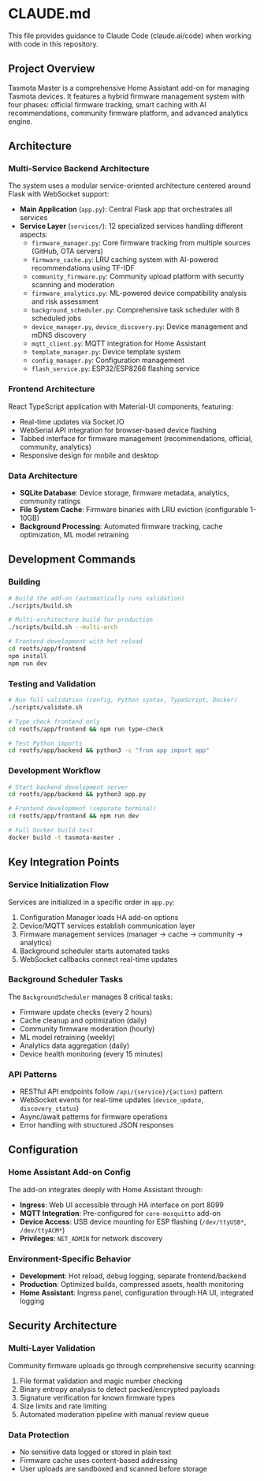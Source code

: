 # CLAUDE.md

This file provides guidance to Claude Code (claude.ai/code) when working with code in this repository.

## Project Overview

Tasmota Master is a comprehensive Home Assistant add-on for managing Tasmota devices. It features a hybrid firmware management system with four phases: official firmware tracking, smart caching with AI recommendations, community firmware platform, and advanced analytics engine.

## Architecture

### Multi-Service Backend Architecture
The system uses a modular service-oriented architecture centered around Flask with WebSocket support:

- **Main Application** (`app.py`): Central Flask app that orchestrates all services
- **Service Layer** (`services/`): 12 specialized services handling different aspects:
  - `firmware_manager.py`: Core firmware tracking from multiple sources (GitHub, OTA servers)
  - `firmware_cache.py`: LRU caching system with AI-powered recommendations using TF-IDF
  - `community_firmware.py`: Community upload platform with security scanning and moderation
  - `firmware_analytics.py`: ML-powered device compatibility analysis and risk assessment
  - `background_scheduler.py`: Comprehensive task scheduler with 8 scheduled jobs
  - `device_manager.py`, `device_discovery.py`: Device management and mDNS discovery
  - `mqtt_client.py`: MQTT integration for Home Assistant
  - `template_manager.py`: Device template system
  - `config_manager.py`: Configuration management
  - `flash_service.py`: ESP32/ESP8266 flashing service

### Frontend Architecture
React TypeScript application with Material-UI components, featuring:
- Real-time updates via Socket.IO
- WebSerial API integration for browser-based device flashing
- Tabbed interface for firmware management (recommendations, official, community, analytics)
- Responsive design for mobile and desktop

### Data Architecture
- **SQLite Database**: Device storage, firmware metadata, analytics, community ratings
- **File System Cache**: Firmware binaries with LRU eviction (configurable 1-10GB)
- **Background Processing**: Automated firmware tracking, cache optimization, ML model retraining

## Development Commands

### Building
```bash
# Build the add-on (automatically runs validation)
./scripts/build.sh

# Multi-architecture build for production
./scripts/build.sh --multi-arch

# Frontend development with hot reload
cd rootfs/app/frontend
npm install
npm run dev
```

### Testing and Validation
```bash
# Run full validation (config, Python syntax, TypeScript, Docker)
./scripts/validate.sh

# Type check frontend only
cd rootfs/app/frontend && npm run type-check

# Test Python imports
cd rootfs/app/backend && python3 -c "from app import app"
```

### Development Workflow
```bash
# Start backend development server
cd rootfs/app/backend && python3 app.py

# Frontend development (separate terminal)
cd rootfs/app/frontend && npm run dev

# Full Docker build test
docker build -t tasmota-master .
```

## Key Integration Points

### Service Initialization Flow
Services are initialized in a specific order in `app.py`:
1. Configuration Manager loads HA add-on options
2. Device/MQTT services establish communication layer
3. Firmware management services (manager → cache → community → analytics)
4. Background scheduler starts automated tasks
5. WebSocket callbacks connect real-time updates

### Background Scheduler Tasks
The `BackgroundScheduler` manages 8 critical tasks:
- Firmware update checks (every 2 hours)
- Cache cleanup and optimization (daily)
- Community firmware moderation (hourly)
- ML model retraining (weekly)
- Analytics data aggregation (daily)
- Device health monitoring (every 15 minutes)

### API Patterns
- RESTful API endpoints follow `/api/{service}/{action}` pattern
- WebSocket events for real-time updates (`device_update`, `discovery_status`)
- Async/await patterns for firmware operations
- Error handling with structured JSON responses

## Configuration

### Home Assistant Add-on Config
The add-on integrates deeply with Home Assistant through:
- **Ingress**: Web UI accessible through HA interface on port 8099
- **MQTT Integration**: Pre-configured for `core-mosquitto` add-on
- **Device Access**: USB device mounting for ESP flashing (`/dev/ttyUSB*`, `/dev/ttyACM*`)
- **Privileges**: `NET_ADMIN` for network discovery

### Environment-Specific Behavior
- **Development**: Hot reload, debug logging, separate frontend/backend
- **Production**: Optimized builds, compressed assets, health monitoring
- **Home Assistant**: Ingress panel, configuration through HA UI, integrated logging

## Security Architecture

### Multi-Layer Validation
Community firmware uploads go through comprehensive security scanning:
1. File format validation and magic number checking
2. Binary entropy analysis to detect packed/encrypted payloads
3. Signature verification for known firmware types
4. Size limits and rate limiting
5. Automated moderation pipeline with manual review queue

### Data Protection
- No sensitive data logged or stored in plain text
- Firmware cache uses content-based addressing
- User uploads are sandboxed and scanned before storage